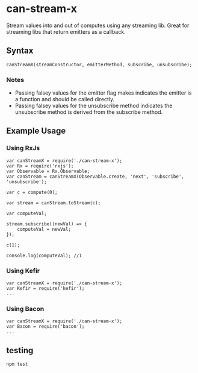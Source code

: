 # can-stream-x

Stream values into and out of computes using any streaming lib.
Great for streaming libs that return emitters as a callback.

## Syntax

```
canStreamX(streamConstructor, emitterMethod, subscribe, unsubscribe);
```

### Notes
 - Passing falsey values for the emitter flag makes indicates the emitter is a function and should be called directly.
 - Passing falsey values for the unsubscribe method indicates the unsubscribe method is derived from the subscribe method.


## Example Usage

### Using RxJs

```
var canStreamX = require('./can-stream-x');
var Rx = require('rxjs');
var Observable = Rx.Observable;
var canStream = canStreamX(Observable.create, 'next', 'subscribe', 'unsubscribe');

var c = compute(0);

var stream = canStream.toStream(c);

var computeVal;

stream.subscribe((newVal) => {
	computeVal = newVal;
});

c(1);

console.log(computeVal); //1
```

### Using Kefir

```
var canStreamX = require('./can-stream-x');
var Kefir = require('kefir');
...
```

### Using Bacon

```
var canStreamX = require('./can-stream-x');
var Bacon = require('bacon');
...
```

## testing

```
npm test
```